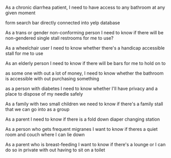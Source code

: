 As a chronic diarrhea patient, I need to have access to any bathroom at any given moment

form search bar directly connected into yelp database

As a trans or gender non-conforming person I need to know if there will be non-gendered single stall restrooms for me to use?


As a wheelchair user I need to know whether there's a handicap accessible stall for me to use


As an elderly person I need to know if there will be bars for me to hold on to

as some one with out a lot of money, I need to know whether the bathroom is accessible with out purchasing something


as a person with diabetes I need to know whether I'll have privacy and a place to dispose of my needle safely


As a family with two small children we need to know if there's a family stall that we can go into as a group


As a parent I need to know if there is a fold down diaper changing station


As a person who gets frequent migranes I want to know if theres a quiet room and couch where I can lie down


As a parent who is breast-feeding I want to know if there's a lounge or I can do so in private with out having to sit on a toilet
